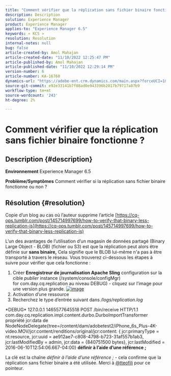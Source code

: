 ```yaml
---
title: "Comment vérifier que la réplication sans fichier binaire fonctionne ?"
description: Description
solution: Experience Manager
product: Experience Manager
applies-to: "Experience Manager 6.5"
keywords: « KCS »
resolution: Resolution
internal-notes: null
bug: false
article-created-by: Amol Mahajan
article-created-date: "11/10/2022 12:25:47 PM"
article-published-by: Amol Mahajan
article-published-date: "11/10/2022 12:29:14 PM"
version-number: 6
article-number: KA-16760
dynamics-url: "https://adobe-ent.crm.dynamics.com/main.aspx?forceUCI=1&pagetype=entityrecord&etn=knowledgearticle&id=2ab840c8-f260-ed11-9561-6045bd006268"
source-git-commit: e92e33141b7f08ad0e943396b2017b79717a87b9
workflow-type: tm+mt
source-wordcount: '243'
ht-degree: 2%

---
```


# Comment vérifier que la réplication sans fichier binaire fonctionne ?

## Description {#description}

<b>Environnement</b>
Experience Manager 6.5


<b>Problème/Symptômes</b>
Comment vérifier si la réplication sans fichier binaire fonctionne ou non ?


## Résolution {#resolution}


Copie d’un blog au cas où l’auteur supprime l’article [https://cq-ops.tumblr.com/post/145714997699/how-to-verify-that-binary-less-replication-is](https://cq-ops.tumblr.com/post/145714997699/how-to-verify-that-binary-less-replication-is)

L’un des avantages de l’utilisation d’un magasin de données partagé (Binary Large Object - BLOB) (fichier ou S3) est que la réplication peut alors être définie sur <b>sans binaire,</b> Cela signifie que le BLOB lui-même n&#39;a pas à être transporté à travers le réseau. Vous trouverez ci-dessous les étapes à suivre pour vérifier que cela fonctionne :



1. Créer <b>Enregistreur de journalisation Apache Sling</b> configuration sur la cible *publier* instance (/system/console/configMgr) for com.day.cq.replication au niveau DEBUG) - cliquez sur l’image pour une version plus grande. [![image](https://64.media.tumblr.com/7399cc8fc96a1bb17456e9aff2af2999/tumblr_inline_p9j3kgHl8K1r414c2_500.png)](https://href.li/?http://jayan.kandathil.ca/CQ-OPS/aem62/LoggingLogger-Replication.png)
2. Activation d’une ressource
3. Recherchez le type d’entrée suivant dans */logs/replication.log*


\*DEBUG\* 127.0.0.1 1465577645518 POST /bin/receive HTTP/1.1 com.day.cq.replication.impl.content.durbo.DurboImportTransformer propriété jcr:data de NodeNodeDelegate{tree=/content/dam/adobetest2/iPhone_6s_Plus-4K-video.MOV/jcr:content/renditions/original/jcr:content: { jcr:primaryType = nt:resource, jcr:uuid = ae912ae7-c808-4798-b723-31af557b1ab3, jcr:lastModifiedBy = admin, jcr:data = {840751500 bytes}, jcr:lastModified = 2016-06-10T12:54:06.667-04:00} <b>définir à l’aide d’une référence ;</b>

La clé est la chaîne *définir à l’aide d’une référence ;* - cela confirme que la réplication sans fichier binaire a été utilisée. Merci à [@tteofili](https://twitter.com/tteofili) pour ce pointeur.


